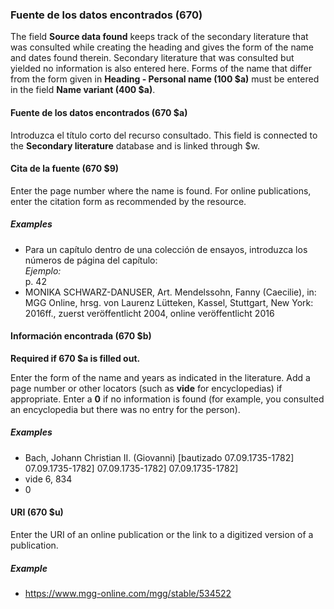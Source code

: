 ### Fuente de los datos encontrados (670)

The field **Source data found** keeps track of the secondary literature that was consulted while creating the heading and gives the form of the name and dates found therein. Secondary literature that was consulted but yielded no information is also entered here. Forms of the name that differ from the form given in **Heading - Personal name (100 $a)** must be entered in the field **Name variant (400 $a)**.

#### Fuente de los datos encontrados  (670 $a)

Introduzca el título corto del recurso consultado. This field is connected to the **Secondary literature** database and is linked through $w.

#### Cita de la fuente (670 $9)

Enter the page number where the name is found. For online publications, enter the citation form as recommended by the resource.

##### Examples
- Para un capítulo dentro de una colección de ensayos, introduzca los números de página del capítulo:  
  _Ejemplo:_  
  p. 42
- MONIKA SCHWARZ-DANUSER, Art. Mendelssohn, Fanny (Caecilie), in: MGG Online, hrsg. von Laurenz Lütteken, Kassel, Stuttgart, New York: 2016ff., zuerst veröffentlicht 2004, online veröffentlicht 2016

#### Información encontrada (670 $b)

**Required if 670 $a is filled out.**

Enter the form of the name and years as indicated in the literature. Add a page number or other locators (such as **vide** for encyclopedias) if appropriate. Enter a **0** if no information is found (for example, you consulted an encyclopedia but there was no entry for the person).

##### Examples

- Bach, Johann Christian II. (Giovanni) [bautizado 07.09.1735-1782] 07.09.1735-1782] 07.09.1735-1782] 07.09.1735-1782]
- vide 6, 834
- 0

#### URI (670 $u)

Enter the URI of an online publication or the link to a digitized version of a publication.

##### Example
- https://www.mgg-online.com/mgg/stable/534522
